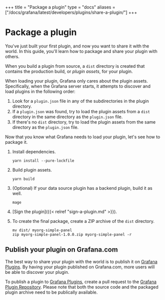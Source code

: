 +++
title = "Package a plugin"
type = "docs"
aliases = ["/docs/grafana/latest/developers/plugins/share-a-plugin/"]
+++

# Package a plugin

You've just built your first plugin, and now you want to share it with the world. In this guide, you'll learn how to package and share your plugin with others.

When you build a plugin from source, a `dist` directory is created that contains the production build, or _plugin assets_, for your plugin.

When loading your plugin, Grafana only cares about the plugin assets. Specifically, when the Grafana server starts, it attempts to discover and load plugins in the following order:

1. Look for a `plugin.json` file in any of the subdirectories in the plugin directory.
1. If a `plugin.json` was found, try to load the plugin assets from a `dist` directory in the same directory as the `plugin.json` file.
1. If there's no `dist` directory, try to load the plugin assets from the same directory as the `plugin.json` file.

Now that you know what Grafana needs to load your plugin, let's see how to package it.

1. Install dependencies.

   ```
   yarn install --pure-lockfile
   ```

1. Build plugin assets.

   ```
   yarn build
   ```

1. (Optional) If your data source plugin has a backend plugin, build it as well.

   ```
   mage
   ```

1. [Sign the plugin]({{< relref "sign-a-plugin.md" >}}).

1. To create the final package, create a ZIP archive of the `dist` directory.

   ```
   mv dist/ myorg-simple-panel
   zip myorg-simple-panel-1.0.0.zip myorg-simple-panel -r
   ```

## Publish your plugin on Grafana.com

The best way to share your plugin with the world is to publish it on [Grafana Plugins](https://grafana.com/plugins). By having your plugin published on Grafana.com, more users will be able to discover your plugin.

To publish a plugin to [Grafana Plugins](https://grafana.com/grafana/plugins), create a pull request to the [Grafana Plugin Repository](https://github.com/grafana/grafana-plugin-repository). Please note that both the source code and the packaged plugin archive need to be publically available.
